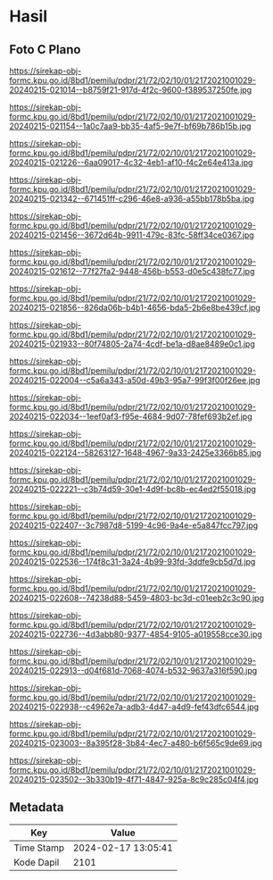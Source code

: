 # Hasil

## Foto C Plano

https://sirekap-obj-formc.kpu.go.id/8bd1/pemilu/pdpr/21/72/02/10/01/2172021001029-20240215-021014--b8759f21-917d-4f2c-9600-f389537250fe.jpg

https://sirekap-obj-formc.kpu.go.id/8bd1/pemilu/pdpr/21/72/02/10/01/2172021001029-20240215-021154--1a0c7aa9-bb35-4af5-9e7f-bf69b786b15b.jpg

https://sirekap-obj-formc.kpu.go.id/8bd1/pemilu/pdpr/21/72/02/10/01/2172021001029-20240215-021226--6aa09017-4c32-4eb1-af10-f4c2e64e413a.jpg

https://sirekap-obj-formc.kpu.go.id/8bd1/pemilu/pdpr/21/72/02/10/01/2172021001029-20240215-021342--671451ff-c296-46e8-a936-a55bb178b5ba.jpg

https://sirekap-obj-formc.kpu.go.id/8bd1/pemilu/pdpr/21/72/02/10/01/2172021001029-20240215-021456--3672d64b-9911-479c-83fc-58ff34ce0367.jpg

https://sirekap-obj-formc.kpu.go.id/8bd1/pemilu/pdpr/21/72/02/10/01/2172021001029-20240215-021612--77f27fa2-9448-456b-b553-d0e5c438fc77.jpg

https://sirekap-obj-formc.kpu.go.id/8bd1/pemilu/pdpr/21/72/02/10/01/2172021001029-20240215-021856--826da06b-b4b1-4656-bda5-2b6e8be439cf.jpg

https://sirekap-obj-formc.kpu.go.id/8bd1/pemilu/pdpr/21/72/02/10/01/2172021001029-20240215-021933--80f74805-2a74-4cdf-be1a-d8ae8489e0c1.jpg

https://sirekap-obj-formc.kpu.go.id/8bd1/pemilu/pdpr/21/72/02/10/01/2172021001029-20240215-022004--c5a6a343-a50d-49b3-95a7-99f3f00f26ee.jpg

https://sirekap-obj-formc.kpu.go.id/8bd1/pemilu/pdpr/21/72/02/10/01/2172021001029-20240215-022034--1eef0af3-f95e-4684-9d07-78fef693b2ef.jpg

https://sirekap-obj-formc.kpu.go.id/8bd1/pemilu/pdpr/21/72/02/10/01/2172021001029-20240215-022124--58263127-1648-4967-9a33-2425e3366b85.jpg

https://sirekap-obj-formc.kpu.go.id/8bd1/pemilu/pdpr/21/72/02/10/01/2172021001029-20240215-022221--c3b74d59-30e1-4d9f-bc8b-ec4ed2f55018.jpg

https://sirekap-obj-formc.kpu.go.id/8bd1/pemilu/pdpr/21/72/02/10/01/2172021001029-20240215-022407--3c7987d8-5199-4c96-9a4e-e5a847fcc797.jpg

https://sirekap-obj-formc.kpu.go.id/8bd1/pemilu/pdpr/21/72/02/10/01/2172021001029-20240215-022536--174f8c31-3a24-4b99-93fd-3ddfe9cb5d7d.jpg

https://sirekap-obj-formc.kpu.go.id/8bd1/pemilu/pdpr/21/72/02/10/01/2172021001029-20240215-022608--74238d88-5459-4803-bc3d-c01eeb2c3c90.jpg

https://sirekap-obj-formc.kpu.go.id/8bd1/pemilu/pdpr/21/72/02/10/01/2172021001029-20240215-022736--4d3abb80-9377-4854-9105-a019558cce30.jpg

https://sirekap-obj-formc.kpu.go.id/8bd1/pemilu/pdpr/21/72/02/10/01/2172021001029-20240215-022913--d04f681d-7068-4074-b532-9637a316f590.jpg

https://sirekap-obj-formc.kpu.go.id/8bd1/pemilu/pdpr/21/72/02/10/01/2172021001029-20240215-022938--c4962e7a-adb3-4d47-a4d9-fef43dfc6544.jpg

https://sirekap-obj-formc.kpu.go.id/8bd1/pemilu/pdpr/21/72/02/10/01/2172021001029-20240215-023003--8a395f28-3b84-4ec7-a480-b6f565c9de69.jpg

https://sirekap-obj-formc.kpu.go.id/8bd1/pemilu/pdpr/21/72/02/10/01/2172021001029-20240215-023502--3b330b19-4f71-4847-925a-8c9c285c04f4.jpg


## Metadata

| Key        | Value               |
| ---------- | ------------------- |
| Time Stamp | 2024-02-17 13:05:41 |
| Kode Dapil | 2101                |



